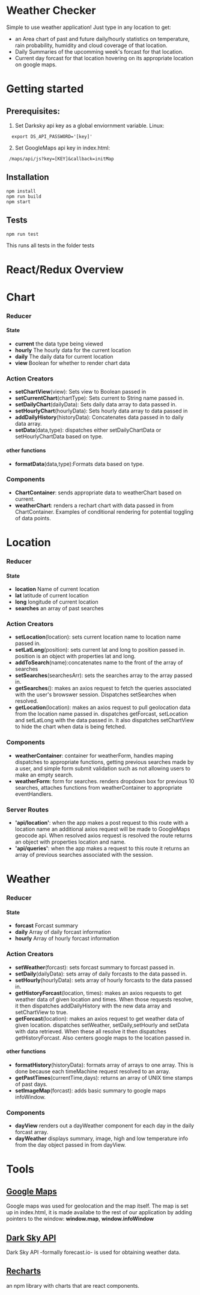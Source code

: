 # **Weather Checker**
Simple to use weather application! Just type in any location to get:
* an Area chart of past and future daily/hourly statistics on temperature, rain probability, humidity and cloud coverage of that location.
* Daily Summaries of the upcomming week's forcast for that location.
* Current day forcast for that location hovering on its appropriate location on google maps.


# Getting started

 ## Prerequisites: 
 1) Set Darksky api key as a global enviornment variable. Linux:
```
  export DS_API_PASSWORD='[key]'

``` 
2) Set GoogleMaps api key in index.html:

```
 /maps/api/js?key=[KEY]&callback=initMap
```
## Installation
```
npm install
npm run build
npm start
```
## Tests
```
npm run test
```
This runs all tests in the folder tests

# React/Redux Overview

# Chart
### Reducer
#### State
  * **current**  the data type being viewed
  * **hourly** The hourly data for the current location
  * **daily** The daily data for current location
  * **view** Boolean for whether to render chart data
### Action Creators
  * **setChartView**(view): Sets view to Boolean passed in 
  * **setCurrentChart**(chartType): Sets current to String name passed in.
  * **setDailyChart**(dailyData): Sets daily data array to data passed in.
  * **setHourlyChart**(hourlyData): Sets hourly data array to data passed in
  * **addDailyHistory**(historyData): Concatenates data passed in to daily data array.
  * **setData**(data,type): dispatches either setDailyChartData or setHourlyChartData based on type.
  #### other functions
  * **formatData**(data,type):Formats data based on type.
### Components
  * **ChartContainer**: sends appropriate data to weatherChart based on current.
  * **weatherChart**: renders a rechart chart with data passed in from ChartContainer. Examples of conditional rendering for potential toggling of data points. 

# Location
### Reducer
#### State
* **location** Name of current location
* **lat** latitude of current location
* **long** longitude of current location
* **searches** an array of past searches
### Action Creators
* **setLocation**(location): sets current location name to location name passed in.
* **setLatLong**(position): sets current lat and long to position passed in. position is an object with properties lat and long.
* **addToSearch**(name):concatenates name to the front of the array of searches
* **setSearches**(searchesArr): sets the searches array to the array passed in.
* **getSearches**(): makes an axios request to fetch the queries associated with the user's browswer session. Dispatches setSearches when resolved.
* **getLocation**(location): makes an axios request to pull geolocation data from the location name passed in. dispatches getForcast, setLocation and setLatLong with the data passed in. It also dispatches setChartView to hide the chart when data is being fetched.  

### Components

* **weatherContainer**: container for weatherForm, handles maping dispatches to appropriate functions, getting previous searches made by a user, and simple form submit validation such as not allowing users to make an empty search.
* **weatherForm**: form for searches. renders dropdown box for previous 10 searches, attaches functions from weatherContainer to appropriate eventHandlers. 

### Server Routes 

* **'api/location'**:  when the app makes a post request to this route with a location name an additional axios request will be made to GoogleMaps geocode api. When resolved axios request is resolved the route returns an object with properties location and name. 
* **'api/queries'**: when the app makes a request to this route it returns an array of previous searches associated with the session. 

# Weather
### Reducer
#### State
* **forcast** Forcast summary
* **daily** Array of daily forcast information
* **hourly** Array of hourly forcast information
### Action Creators
* **setWeather**(forcast): sets forcast summary to forcast passed in.
* **setDaily**(dailyData): sets array of daily forcasts to the data passed in. 
* **setHourly**(hourlyData): sets array of hourly forcasts to the data passed in. 
* **getHistoryForcast**(location, times): makes an axios requests to get weather data of given location and times. When those requests resolve, it then dispatches addDailyHistory with the new data array and setChartView to true.
* **getForcast**(location): makes an axios request to get weather data of given location. dispatches setWeather, setDaily,setHourly and setData with data retrieved. When these all resolve it then dispatches getHistoryForcast. Also centers google maps to the location passed in. 
 #### other functions
* **formatHistory**(historyData): formats array of arrays to one array. This is done because each timeMachine request resolved to an array.  
* **getPastTimes**(currentTime,days): returns an array of UNIX time stamps of past days.
* **setImageMap**(forcast): adds basic summary to google maps infoWindow.
### Components
* **dayView** renders out a dayWeather component for each day in the daily forcast array. 
* **dayWeather** displays summary, image, high and low temperature info from the day object passed in from dayView. 

# Tools
## [Google Maps](https://developers.google.com/maps)
  Google maps was used for geolocation and the map itself. The map is set up in index.html, it is made availabe to the rest of our application by adding pointers to the window: **window.map**, **window.infoWindow**
## [Dark Sky API](https://darksky.net/dev/)
  Dark Sky API -formally forecast.io- is used for obtaining weather data. 
## [Recharts](http://recharts.org/#/en-US/) 
  an npm library with charts that are react components.
